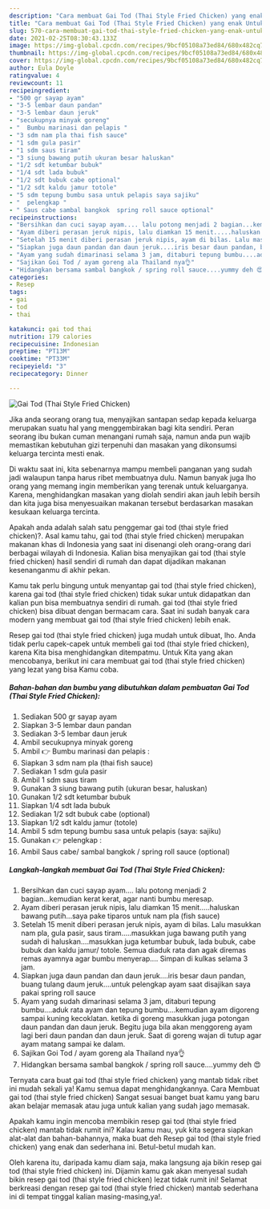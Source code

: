 ```yaml
---
description: "Cara membuat Gai Tod (Thai Style Fried Chicken) yang enak Untuk Jualan"
title: "Cara membuat Gai Tod (Thai Style Fried Chicken) yang enak Untuk Jualan"
slug: 570-cara-membuat-gai-tod-thai-style-fried-chicken-yang-enak-untuk-jualan
date: 2021-02-25T08:30:43.133Z
image: https://img-global.cpcdn.com/recipes/9bcf05108a73ed84/680x482cq70/gai-tod-thai-style-fried-chicken-foto-resep-utama.jpg
thumbnail: https://img-global.cpcdn.com/recipes/9bcf05108a73ed84/680x482cq70/gai-tod-thai-style-fried-chicken-foto-resep-utama.jpg
cover: https://img-global.cpcdn.com/recipes/9bcf05108a73ed84/680x482cq70/gai-tod-thai-style-fried-chicken-foto-resep-utama.jpg
author: Eula Doyle
ratingvalue: 4
reviewcount: 11
recipeingredient:
- "500 gr sayap ayam"
- "3-5 lembar daun pandan"
- "3-5 lembar daun jeruk"
- "secukupnya minyak goreng"
- "  Bumbu marinasi dan pelapis "
- "3 sdm nam pla thai fish sauce"
- "1 sdm gula pasir"
- "1 sdm saus tiram"
- "3 siung bawang putih ukuran besar haluskan"
- "1/2 sdt ketumbar bubuk"
- "1/4 sdt lada bubuk"
- "1/2 sdt bubuk cabe optional"
- "1/2 sdt kaldu jamur totole"
- "5 sdm tepung bumbu sasa untuk pelapis saya sajiku"
- "  pelengkap "
- " Saus cabe sambal bangkok  spring roll sauce optional"
recipeinstructions:
- "Bersihkan dan cuci sayap ayam.... lalu potong menjadi 2 bagian...kemudian kerat kerat, agar nanti bumbu meresap."
- "Ayam diberi perasan jeruk nipis, lalu diamkan 15 menit.....haluskan bawang putih...saya pake tiparos untuk nam pla (fish sauce)"
- "Setelah 15 menit diberi perasan jeruk nipis, ayam di bilas. Lalu masukkan nam pla, gula pasir, saus tiram.....masukkan juga bawang putih yang sudah di haluskan....masukkan juga ketumbar bubuk, lada bubuk, cabe bubuk dan kaldu jamur/ totole. Semua diaduk rata dan agak diremas remas ayamnya agar bumbu menyerap.... Simpan di kulkas selama 3 jam."
- "Siapkan juga daun pandan dan daun jeruk....iris besar daun pandan, buang tulang daum jeruk....untuk pelengkap ayam saat disajikan saya pakai spring roll sauce"
- "Ayam yang sudah dimarinasi selama 3 jam, ditaburi tepung bumbu....aduk rata ayam dan tepung bumbu....kemudian ayam digoreng sampai kuning kecoklatan. ketika di goreng masukkan juga potongan daun pandan dan daun jeruk. Begitu juga bila akan menggoreng ayam lagi beri daun pandan dan daun jeruk. Saat di goreng wajan di tutup agar ayam matang sampai ke dalam."
- "Sajikan Goi Tod / ayam goreng ala Thailand nya👌"
- "Hidangkan bersama sambal bangkok / spring roll sauce....yummy deh 😍"
categories:
- Resep
tags:
- gai
- tod
- thai

katakunci: gai tod thai 
nutrition: 179 calories
recipecuisine: Indonesian
preptime: "PT13M"
cooktime: "PT33M"
recipeyield: "3"
recipecategory: Dinner

---
```



![Gai Tod (Thai Style Fried Chicken)](https://img-global.cpcdn.com/recipes/9bcf05108a73ed84/680x482cq70/gai-tod-thai-style-fried-chicken-foto-resep-utama.jpg)

Jika anda seorang orang tua, menyajikan santapan sedap kepada keluarga merupakan suatu hal yang menggembirakan bagi kita sendiri. Peran seorang ibu bukan cuman menangani rumah saja, namun anda pun wajib memastikan kebutuhan gizi terpenuhi dan masakan yang dikonsumsi keluarga tercinta mesti enak.

Di waktu  saat ini, kita sebenarnya mampu membeli panganan yang sudah jadi walaupun tanpa harus ribet membuatnya dulu. Namun banyak juga lho orang yang memang ingin memberikan yang terenak untuk keluarganya. Karena, menghidangkan masakan yang diolah sendiri akan jauh lebih bersih dan kita juga bisa menyesuaikan makanan tersebut berdasarkan masakan kesukaan keluarga tercinta. 



Apakah anda adalah salah satu penggemar gai tod (thai style fried chicken)?. Asal kamu tahu, gai tod (thai style fried chicken) merupakan makanan khas di Indonesia yang saat ini disenangi oleh orang-orang dari berbagai wilayah di Indonesia. Kalian bisa menyajikan gai tod (thai style fried chicken) hasil sendiri di rumah dan dapat dijadikan makanan kesenanganmu di akhir pekan.

Kamu tak perlu bingung untuk menyantap gai tod (thai style fried chicken), karena gai tod (thai style fried chicken) tidak sukar untuk didapatkan dan kalian pun bisa membuatnya sendiri di rumah. gai tod (thai style fried chicken) bisa dibuat dengan bermacam cara. Saat ini sudah banyak cara modern yang membuat gai tod (thai style fried chicken) lebih enak.

Resep gai tod (thai style fried chicken) juga mudah untuk dibuat, lho. Anda tidak perlu capek-capek untuk membeli gai tod (thai style fried chicken), karena Kita bisa menghidangkan ditempatmu. Untuk Kita yang akan mencobanya, berikut ini cara membuat gai tod (thai style fried chicken) yang lezat yang bisa Kamu coba.

<!--inarticleads1-->

##### Bahan-bahan dan bumbu yang dibutuhkan dalam pembuatan Gai Tod (Thai Style Fried Chicken):

1. Sediakan 500 gr sayap ayam
1. Siapkan 3-5 lembar daun pandan
1. Sediakan 3-5 lembar daun jeruk
1. Ambil secukupnya minyak goreng
1. Ambil  👉 Bumbu marinasi dan pelapis :
1. Siapkan 3 sdm nam pla (thai fish sauce)
1. Sediakan 1 sdm gula pasir
1. Ambil 1 sdm saus tiram
1. Gunakan 3 siung bawang putih (ukuran besar, haluskan)
1. Gunakan 1/2 sdt ketumbar bubuk
1. Siapkan 1/4 sdt lada bubuk
1. Sediakan 1/2 sdt bubuk cabe (optional)
1. Siapkan 1/2 sdt kaldu jamur (totole)
1. Ambil 5 sdm tepung bumbu sasa untuk pelapis (saya: sajiku)
1. Gunakan  👉 pelengkap :
1. Ambil  Saus cabe/ sambal bangkok / spring roll sauce (optional)




<!--inarticleads2-->

##### Langkah-langkah membuat Gai Tod (Thai Style Fried Chicken):

1. Bersihkan dan cuci sayap ayam.... lalu potong menjadi 2 bagian...kemudian kerat kerat, agar nanti bumbu meresap.
1. Ayam diberi perasan jeruk nipis, lalu diamkan 15 menit.....haluskan bawang putih...saya pake tiparos untuk nam pla (fish sauce)
1. Setelah 15 menit diberi perasan jeruk nipis, ayam di bilas. Lalu masukkan nam pla, gula pasir, saus tiram.....masukkan juga bawang putih yang sudah di haluskan....masukkan juga ketumbar bubuk, lada bubuk, cabe bubuk dan kaldu jamur/ totole. Semua diaduk rata dan agak diremas remas ayamnya agar bumbu menyerap.... Simpan di kulkas selama 3 jam.
1. Siapkan juga daun pandan dan daun jeruk....iris besar daun pandan, buang tulang daum jeruk....untuk pelengkap ayam saat disajikan saya pakai spring roll sauce
1. Ayam yang sudah dimarinasi selama 3 jam, ditaburi tepung bumbu....aduk rata ayam dan tepung bumbu....kemudian ayam digoreng sampai kuning kecoklatan. ketika di goreng masukkan juga potongan daun pandan dan daun jeruk. Begitu juga bila akan menggoreng ayam lagi beri daun pandan dan daun jeruk. Saat di goreng wajan di tutup agar ayam matang sampai ke dalam.
1. Sajikan Goi Tod / ayam goreng ala Thailand nya👌
1. Hidangkan bersama sambal bangkok / spring roll sauce....yummy deh 😍




Ternyata cara buat gai tod (thai style fried chicken) yang mantab tidak ribet ini mudah sekali ya! Kamu semua dapat menghidangkannya. Cara Membuat gai tod (thai style fried chicken) Sangat sesuai banget buat kamu yang baru akan belajar memasak atau juga untuk kalian yang sudah jago memasak.

Apakah kamu ingin mencoba membikin resep gai tod (thai style fried chicken) mantab tidak rumit ini? Kalau kamu mau, yuk kita segera siapkan alat-alat dan bahan-bahannya, maka buat deh Resep gai tod (thai style fried chicken) yang enak dan sederhana ini. Betul-betul mudah kan. 

Oleh karena itu, daripada kamu diam saja, maka langsung aja bikin resep gai tod (thai style fried chicken) ini. Dijamin kamu gak akan menyesal sudah bikin resep gai tod (thai style fried chicken) lezat tidak rumit ini! Selamat berkreasi dengan resep gai tod (thai style fried chicken) mantab sederhana ini di tempat tinggal kalian masing-masing,ya!.

